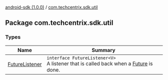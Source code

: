 [android-sdk (1.0.0)](../index.md) / [com.techcentrix.sdk.util](./index.md)

## Package com.techcentrix.sdk.util

### Types

| Name | Summary |
|---|---|
| [FutureListener](-future-listener/index.md) | `interface FutureListener<V>`<br>A listener that is called back when a [Future](https://developer.android.com/reference/java/util/concurrent/Future.html) is done. |
